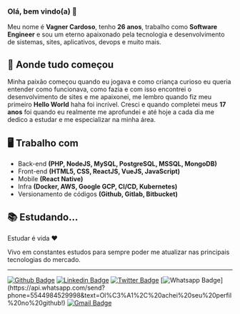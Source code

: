 ### Olá, bem vindo(a) 👋

Meu nome é **Vagner Cardoso**, tenho **26 anos**, trabalho como **Software Engineer** e sou um eterno apaixonado pela tecnologia e desenvolvimento de sistemas, sites, aplicativos, devops e muito mais.

## 🥰 Aonde tudo começou

Minha paixão começou quando eu jogava e como criança curioso eu queria entender como funcionava, como fazia e com isso encontrei o desenvolvimento de sites e me apaixonei, me lembro quando fiz meu primeiro **Hello World** haha foi incrível. Cresci e quando completei meus **17 anos** foi quando eu realmente me aprofundei e até hoje a cada dia me dedico a estudar e me especializar na minha área.

## 🖥 Trabalho com

- Back-end **(PHP, NodeJS, MySQL, PostgreSQL, MSSQL, MongoDB)**
- Front-end **(HTML5, CSS, ReactJS, VueJS, JavaScript)**
- Mobile **(React Native)**
- Infra **(Docker, AWS, Google GCP, CI/CD, Kubernetes)**
- Versionamento de códigos **(Github, Gitlab, Bitbucket)**

## 📚 Estudando...

Estudar é vida ❤️

Vivo em constantes estudos para sempre poder me atualizar nas principais tecnologias do mercado.

---

[![Github Badge](https://img.shields.io/badge/-Github-000?style=flat-square&logo=Github&logoColor=white&link=https://github.com/vagnercardosoweb)](https://github.com/vagnercardosoweb)
[![Linkedin Badge](https://img.shields.io/badge/-LinkedIn-blue?style=flat-square&logo=Linkedin&logoColor=white&link=https://www.linkedin.com/in/vcwebnetworks/)](https://www.linkedin.com/in/vcwebnetworks/)
[![Twitter Badge](https://img.shields.io/badge/-Twitter-1ca0f1?style=flat-square&labelColor=1ca0f1&logo=twitter&logoColor=white&link=https://twitter.com/vcwebnetworks)](https://twitter.com/vcwebnetworks)
[![Whatsapp Badge](https://img.shields.io/badge/-Whatsapp-4CA143?style=flat-square&labelColor=4CA143&logo=whatsapp&logoColor=white&link=https://api.whatsapp.com/send?phone=5544984529998&text=Ol%C3%A1%2C%20achei%20seu%20perfil%20no%20github!)](https://api.whatsapp.com/send?phone=5544984529998&text=Ol%C3%A1%2C%20achei%20seu%20perfil%20no%20github!)
[![Gmail Badge](https://img.shields.io/badge/-Gmail-c14438?style=flat-square&logo=Gmail&logoColor=white&link=mailto:vagnercardosoweb@gmail.com)](mailto:vagnercardosoweb@gmail.com)

<!--

Sou um desenvolvedor FULL STACK, com mais de 8 anos de experiência em desenvolvimento web e sistemas. Trabalhei em algumas aplicações de grande, média e de pequeno porte. Possuo sólidos conhecimentos em programação funcional, OOP, PHP, Javascript, Node, React, React Native, Vue, CSS3, HTML5, MySQL, SQL Server, Postgres. Tenho interesse em escalabilidade de aplicações, infraestrutura, melhores práticas de desenvolvimento, TDD.

**vagnercardosoweb/vagnercardosoweb** is a ✨ _special_ ✨ repository because its `README.md` (this file) appears on your GitHub profile.

Here are some ideas to get you started:

- 🔭 I’m currently working on ...
- 🌱 I’m currently learning ...
- 👯 I’m looking to collaborate on ...
- 🤔 I’m looking for help with ...
- 💬 Ask me about ...
- 📫 How to reach me: ...
- 😄 Pronouns: ...
- ⚡ Fun fact: ...
-->
